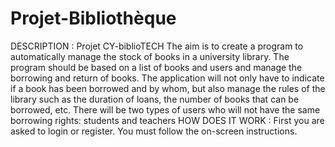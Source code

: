 # Projet-Bibliothèque

DESCRIPTION :
Projet CY-biblioTECH The aim is to create a program to automatically manage the stock of books in a university library. The program should be based on a list of books and users and manage the borrowing and return of books. The application will not only have to indicate if a book has been borrowed and by whom, but also manage the rules of the library such as the duration of loans, the number of books that can be borrowed, etc. There will be two types of users who will not have the same borrowing rights: students and teachers
HOW DOES IT WORK :
First you are asked to login or register. You must follow the on-screen instructions.
